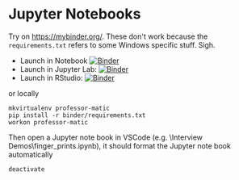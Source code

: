 # Jupyter Notebooks

Try on <https://mybinder.org/>.  These don't work because the `requirements.txt` refers to some Windows specific stuff.  Sigh.

* Launch in Notebook [![Binder](https://mybinder.org/badge.svg)](https://mybinder.org/v2/gh/joejcollins/professor-matic.git/master)
* Launch in Jupyter Lab: [![Binder](http://mybinder.org/badge.svg)](https://mybinder.org/v2/gh/joejcollins/professor-matic.git/master?urlpath=lab)
* Launch in RStudio: [![Binder](http://mybinder.org/badge.svg)](https://mybinder.org/v2/gh/joejcollins/professor-matic.git/master?urlpath=rstudio)

or locally

    mkvirtualenv professor-matic
    pip install -r binder/requirements.txt
    workon professor-matic

Then open a Jupyter note book in VSCode (e.g. \Interview Demos\finger_prints.ipynb), it should format the Jupyter note book automatically

    deactivate
